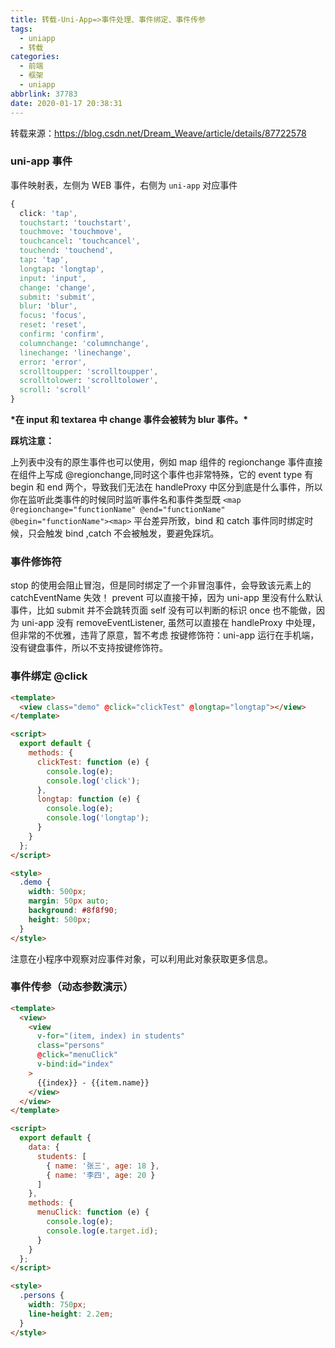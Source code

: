 ```yaml
---
title: 转载-Uni-App=>事件处理、事件绑定、事件传参
tags:
  - uniapp
  - 转载
categories:
  - 前端
  - 框架
  - uniapp
abbrlink: 37783
date: 2020-01-17 20:38:31
---
```


转载来源：https://blog.csdn.net/Dream_Weave/article/details/87722578

### **uni-app 事件**

事件映射表，左侧为 WEB 事件，右侧为 `uni-app` 对应事件

```css
{
  click: 'tap',
  touchstart: 'touchstart',
  touchmove: 'touchmove',
  touchcancel: 'touchcancel',
  touchend: 'touchend',
  tap: 'tap',
  longtap: 'longtap',
  input: 'input',
  change: 'change',
  submit: 'submit',
  blur: 'blur',
  focus: 'focus',
  reset: 'reset',
  confirm: 'confirm',
  columnchange: 'columnchange',
  linechange: 'linechange',
  error: 'error',
  scrolltoupper: 'scrolltoupper',
  scrolltolower: 'scrolltolower',
  scroll: 'scroll'
}
```

<!-- more -->

**\*在 input 和 textarea 中 change 事件会被转为 blur 事件。\***

**踩坑注意：**

上列表中没有的原生事件也可以使用，例如 map 组件的 regionchange 事件直接在组件上写成 @regionchange,同时这个事件也非常特殊，它的 event type 有 begin 和 end 两个，导致我们无法在 handleProxy 中区分到底是什么事件，所以你在监听此类事件的时候同时监听事件名和事件类型既 `<map @regiοnchange="functionName" @end="functionName" @begin="functionName"><map>`
平台差异所致，bind 和 catch 事件同时绑定时候，只会触发 bind ,catch 不会被触发，要避免踩坑。

### **事件修饰符**

stop 的使用会阻止冒泡，但是同时绑定了一个非冒泡事件，会导致该元素上的 catchEventName 失效！
prevent 可以直接干掉，因为 uni-app 里没有什么默认事件，比如 submit 并不会跳转页面
self 没有可以判断的标识
once 也不能做，因为 uni-app 没有 removeEventListener, 虽然可以直接在 handleProxy 中处理，但非常的不优雅，违背了原意，暂不考虑
按键修饰符：uni-app 运行在手机端，没有键盘事件，所以不支持按键修饰符。

### **事件绑定 @click**

```html
<template>
  <view class="demo" @click="clickTest" @longtap="longtap"></view>
</template>

<script>
  export default {
    methods: {
      clickTest: function (e) {
        console.log(e);
        console.log('click');
      },
      longtap: function (e) {
        console.log(e);
        console.log('longtap');
      }
    }
  };
</script>

<style>
  .demo {
    width: 500px;
    margin: 50px auto;
    background: #8f8f90;
    height: 500px;
  }
</style>
```

注意在小程序中观察对应事件对象，可以利用此对象获取更多信息。

### **事件传参（动态参数演示）**

```html
<template>
  <view>
    <view
      v-for="(item, index) in students"
      class="persons"
      @click="menuClick"
      v-bind:id="index"
    >
      {{index}} - {{item.name}}
    </view>
  </view>
</template>

<script>
  export default {
    data: {
      students: [
        { name: '张三', age: 18 },
        { name: '李四', age: 20 }
      ]
    },
    methods: {
      menuClick: function (e) {
        console.log(e);
        console.log(e.target.id);
      }
    }
  };
</script>

<style>
  .persons {
    width: 750px;
    line-height: 2.2em;
  }
</style>
```
